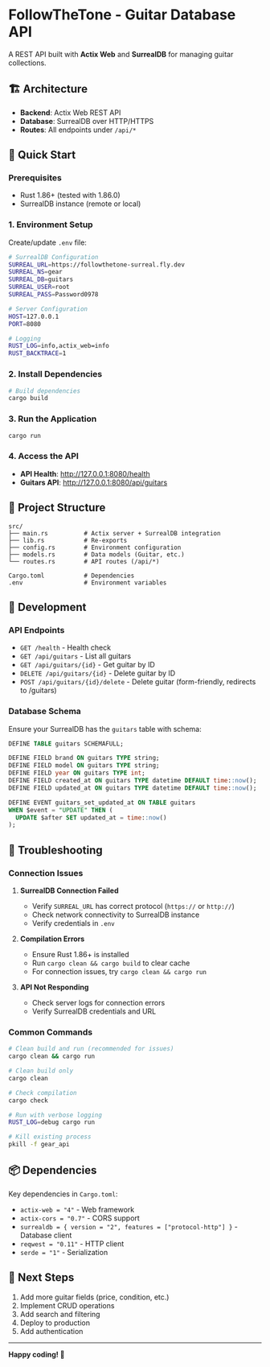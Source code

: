 # FollowTheTone - Guitar Database API

A REST API built with **Actix Web** and **SurrealDB** for managing guitar collections.

## 🏗️ Architecture

- **Backend**: Actix Web REST API
- **Database**: SurrealDB over HTTP/HTTPS
- **Routes**: All endpoints under `/api/*`

## 🚀 Quick Start

### Prerequisites

- Rust 1.86+ (tested with 1.86.0)
- SurrealDB instance (remote or local)

### 1. Environment Setup

Create/update `.env` file:

```bash
# SurrealDB Configuration
SURREAL_URL=https://followthetone-surreal.fly.dev
SURREAL_NS=gear
SURREAL_DB=guitars
SURREAL_USER=root
SURREAL_PASS=Password0978

# Server Configuration
HOST=127.0.0.1
PORT=8080

# Logging
RUST_LOG=info,actix_web=info
RUST_BACKTRACE=1
```

### 2. Install Dependencies

```bash
# Build dependencies
cargo build
```

### 3. Run the Application

```bash
cargo run
```

### 4. Access the API

- **API Health**: http://127.0.0.1:8080/health
- **Guitars API**: http://127.0.0.1:8080/api/guitars

## 📁 Project Structure

```
src/
├── main.rs          # Actix server + SurrealDB integration
├── lib.rs           # Re-exports
├── config.rs        # Environment configuration
├── models.rs        # Data models (Guitar, etc.)
└── routes.rs        # API routes (/api/*)

Cargo.toml           # Dependencies
.env                 # Environment variables
```

## 🔧 Development

### API Endpoints

- `GET /health` - Health check
- `GET /api/guitars` - List all guitars
- `GET /api/guitars/{id}` - Get guitar by ID
- `DELETE /api/guitars/{id}` - Delete guitar by ID
- `POST /api/guitars/{id}/delete` - Delete guitar (form-friendly, redirects to /guitars)

### Database Schema

Ensure your SurrealDB has the `guitars` table with schema:

```sql
DEFINE TABLE guitars SCHEMAFULL;

DEFINE FIELD brand ON guitars TYPE string;
DEFINE FIELD model ON guitars TYPE string;
DEFINE FIELD year ON guitars TYPE int;
DEFINE FIELD created_at ON guitars TYPE datetime DEFAULT time::now();
DEFINE FIELD updated_at ON guitars TYPE datetime DEFAULT time::now();

DEFINE EVENT guitars_set_updated_at ON TABLE guitars
WHEN $event = "UPDATE" THEN (
  UPDATE $after SET updated_at = time::now()
);
```

## 🐛 Troubleshooting

### Connection Issues

1. **SurrealDB Connection Failed**
   - Verify `SURREAL_URL` has correct protocol (`https://` or `http://`)
   - Check network connectivity to SurrealDB instance
   - Verify credentials in `.env`

2. **Compilation Errors**
   - Ensure Rust 1.86+ is installed
   - Run `cargo clean && cargo build` to clear cache
   - For connection issues, try `cargo clean && cargo run`

3. **API Not Responding**
   - Check server logs for connection errors
   - Verify SurrealDB credentials and URL

### Common Commands

```bash
# Clean build and run (recommended for issues)
cargo clean && cargo run

# Clean build only
cargo clean

# Check compilation
cargo check

# Run with verbose logging
RUST_LOG=debug cargo run

# Kill existing process
pkill -f gear_api
```

## 📦 Dependencies

Key dependencies in `Cargo.toml`:

- `actix-web = "4"` - Web framework
- `actix-cors = "0.7"` - CORS support
- `surrealdb = { version = "2", features = ["protocol-http"] }` - Database client
- `reqwest = "0.11"` - HTTP client
- `serde = "1"` - Serialization

## 🎯 Next Steps

1. Add more guitar fields (price, condition, etc.)
2. Implement CRUD operations
3. Add search and filtering
4. Deploy to production
5. Add authentication

---

**Happy coding! 🎸**